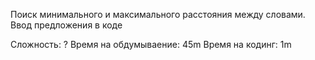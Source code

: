 Поиск минимального и максимального расстояния между словами.
Ввод предложения в коде

Сложность: ?
Время на обдумываение: 45m
Время на кодинг: 1m
